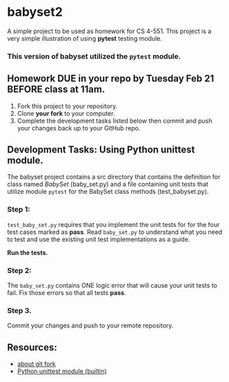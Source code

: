 # babyset2
A simple project to be used as homework for CS 4-551. This project is a very simple illustration of using **pytest** testing module.

### This version of babyset utilized the ```pytest``` module.

## Homework DUE in your repo by Tuesday Feb 21 BEFORE class at 11am.

1. Fork this project to your repository.
2. Clone **your fork** to your computer.
3. Complete the development tasks listed below then commit and push your changes back up to your GitHub repo.

## Development Tasks: Using Python unittest module.
The babyset project contains a src directory that contains the definition for class named *BabySet* (baby_set.py) and a file containing unit tests that utilize module ```pytest``` for the BabySet class methods (test_babyset.py).

### Step 1:
```test_baby_set.py``` requires that you implement the unit tests for for the four test cases marked as **pass**. Read ```baby_set.py``` to understand what you need to test and use the existing unit test implementations as a guide.

**Run the tests.**

### Step 2:
The ```baby_set.py``` contains ONE logic error that will cause your unit tests to fail. Fix those errors so that all tests **pass**.

### Step 3. 
Commit your changes and push to your remote repository.

## Resources:
- [about git fork](https://help.github.com/articles/fork-a-repo/)
- [Python unittest module (builtin)](https://docs.python.org/3/library/unittest.html)